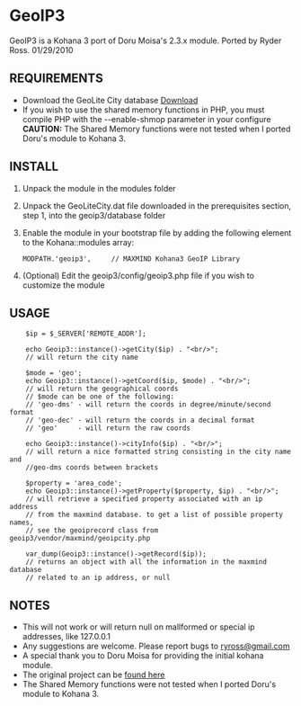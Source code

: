 # GeoIP3 #

GeoIP3 is a Kohana 3 port of Doru Moisa's 2.3.x module. 
Ported by Ryder Ross. 01/29/2010


## REQUIREMENTS ##

- Download the GeoLite City database  [Download](http://www.maxmind.com/app/geolitecity)
- If you wish to use the shared memory functions in PHP, you must compile PHP with the --enable-shmop parameter in your configure 
**CAUTION:** The Shared Memory functions were not tested when I ported Doru's module to Kohana 3. 

## INSTALL ##
1. Unpack the module in the modules folder
2. Unpack the GeoLiteCity.dat file downloaded in the prerequisites section, step 1, into the geoip3/database folder
3. Enable the module in your bootstrap file by adding the following element to the Kohana::modules array:

	`MODPATH.'geoip3',     // MAXMIND Kohana3 GeoIP Library`
  
4. (Optional) Edit the geoip3/config/geoip3.php file if you wish to customize the module
	
	
## USAGE ##

		$ip = $_SERVER['REMOTE_ADDR'];
		
		echo Geoip3::instance()->getCity($ip) . "<br/>";
		// will return the city name  
		
		$mode = 'geo';
		echo Geoip3::instance()->getCoord($ip, $mode) . "<br/>";
		// will return the geographical coords
		// $mode can be one of the following:
		// 'geo-dms' - will return the coords in degree/minute/second format
		// 'geo-dec' - will return the coords in a decimal format 
		// 'geo'     - will return the raw coords

		echo Geoip3::instance()->cityInfo($ip) . "<br/>"; 
		// will return a nice formatted string consisting in the city name and 
		//geo-dms coords between brackets

		$property = 'area_code';
		echo Geoip3::instance()->getProperty($property, $ip) . "<br/>";
		// will retrieve a specified property associated with an ip address 
		// from the maxmind database. to get a list of possible property names,
		// see the geoiprecord class from geoip3/vendor/maxmind/geoipcity.php

		var_dump(Geoip3::instance()->getRecord($ip));
		// returns an object with all the information in the maxmind database
		// related to an ip address, or null

## NOTES ##
- This will not work or will return null on mallformed or special ip addresses, like 127.0.0.1
- Any suggestions are welcome. Please report bugs to ryross@gmail.com 
- A special thank you to Doru Moisa for providing the initial kohana module.
- The original project can be [found here](http://dev.kohanaphp.com/projects/geoip)
- The Shared Memory functions were not tested when I ported Doru's module to Kohana 3. 